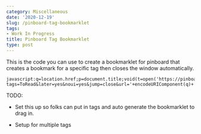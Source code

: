 ```yaml
---
category: Miscellaneous
date: '2020-12-19'
slug: /pinboard-tag-bookmarklet
tags:
- Work In Progress
title: Pinboard Tag Bookmarklet
type: post
---
```



This is the code you can use to create a bookmarklet for pinboard that creates a bookmark for a specific tag then closes the window automatically.


    javascript:q=location.href;p=document.title;void(t=open('https://pinboard.in/add?tags=ToRead&later=yes&noui=yes&jump=close&url='+encodeURIComponent(q)+'&title='+encodeURIComponent(p),'Pinboard','toolbar=no,width=100,height=100'));t.blur();


TODO: 

- Set this up so folks can put in tags and auto generate the bookmarklet to drag in. 

- Setup for multiple tags